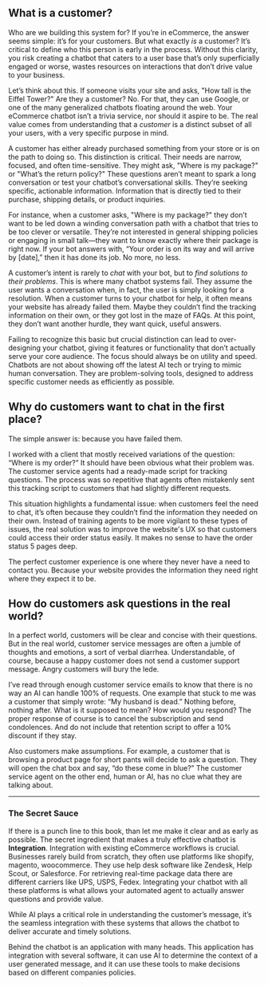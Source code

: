 ## What is a customer?

Who are we building this system for? If you’re in eCommerce, the answer seems simple: it’s for your customers. But what exactly *is* a customer? It’s critical to define who this person is early in the process. Without this clarity, you risk creating a chatbot that caters to a user base that’s only superficially engaged or worse, wastes resources on interactions that don’t drive value to your business.

Let’s think about this. If someone visits your site and asks, "How tall is the Eiffel Tower?" Are they a customer? No. For that, they can use Google, or one of the many generalized chatbots floating around the web. Your eCommerce chatbot isn’t a trivia service, nor should it aspire to be. The real value comes from understanding that a *customer* is a distinct subset of all your users, with a very specific purpose in mind.

A customer has either already purchased something from your store or is on the path to doing so. This distinction is critical. Their needs are narrow, focused, and often time-sensitive. They might ask, "Where is my package?" or "What’s the return policy?" These questions aren’t meant to spark a long conversation or test your chatbot’s conversational skills. They’re seeking specific, actionable information. Information that is directly tied to their purchase, shipping details, or product inquiries.

For instance, when a customer asks, "Where is my package?" they don’t want to be led down a winding conversation path with a chatbot that tries to be too clever or versatile. They’re not interested in general shipping policies or engaging in small talk—they want to know exactly where their package is right now. If your bot answers with, “Your order is on its way and will arrive by [date],” then it has done its job. No more, no less.

A customer’s intent is rarely to *chat* with your bot, but to *find solutions to their problems*. This is where many chatbot systems fail. They assume the user wants a conversation when, in fact, the user is simply looking for a resolution. When a customer turns to your chatbot for help, it often means your website has already failed them. Maybe they couldn’t find the tracking information on their own, or they got lost in the maze of FAQs. At this point, they don’t want another hurdle, they want quick, useful answers.

Failing to recognize this basic but crucial distinction can lead to over-designing your chatbot, giving it features or functionality that don’t actually serve your core audience. The focus should always be on utility and speed. Chatbots are not about showing off the latest AI tech or trying to mimic human conversation. They are problem-solving tools, designed to address specific customer needs as efficiently as possible.

## Why do customers want to chat in the first place?

The simple answer is: because you have failed them.

I worked with a client that mostly received variations of the question: “Where is my order?” It should have been obvious what their problem was. The customer service agents had a ready-made script for tracking questions. The process was so repetitive that agents often mistakenly sent this tracking script to customers that had slightly different requests.

This situation highlights a fundamental issue: when customers feel the need to chat, it’s often because they couldn’t find the information they needed on their own. Instead of training agents to be more vigilant to these types of issues, the real solution was to improve the website's UX so that customers could access their order status easily. It makes no sense to have the order status 5 pages deep.

The perfect customer experience is one where they never have a need to contact you. Because your website provides the information they need right where they expect it to be.

## How do customers ask questions in the real world?

In a perfect world, customers will be clear and concise with their questions. But in the real world, customer service messages are often a jumble of thoughts and emotions, a sort of verbal diarrhea. Understandable, of course, because a happy customer does not send a customer support message. Angry customers will bury the lede.

I’ve read through enough customer service emails to know that there is no way an AI can handle 100% of requests. One example that stuck to me was a customer that simply wrote: “My husband is dead.” Nothing before, nothing after. What is it supposed to mean? How would you respond? The proper response of course is to cancel the subscription and send condolences. And do not include that retention script to offer a 10% discount if they stay.

Also customers make assumptions. For example, a customer that is browsing a product page for short pants will decide to ask a question. They will open the chat box and say, “do these come in blue?” The customer service agent on the other end, human or AI, has no clue what they are talking about. 

---

<div class="block-meta">

### The Secret Sauce

If there is a punch line to this book, than let me make it clear and as early as possible. The secret ingredient that makes a truly effective chatbot is **Integration**. Integration with existing eCommerce workflows is crucial. Businesses rarely build from scratch, they often use platforms like shopify, magento, woocommerce. They use help desk software like Zendesk, Help Scout, or Salesforce. For retrieving real-time package data there are different carriers like UPS, USPS, Fedex. Integrating your chatbot with all these platforms is what allows your automated agent to actually answer questions and provide value.

While AI plays a critical role in understanding the customer’s message, it’s the seamless integration with these systems that allows the chatbot to deliver accurate and timely solutions.

Behind the chatbot is an application with many heads. This application has integration with several software, it can use AI to determine the context of a user generated message, and it can use these tools to make decisions based on different companies policies.

</div>